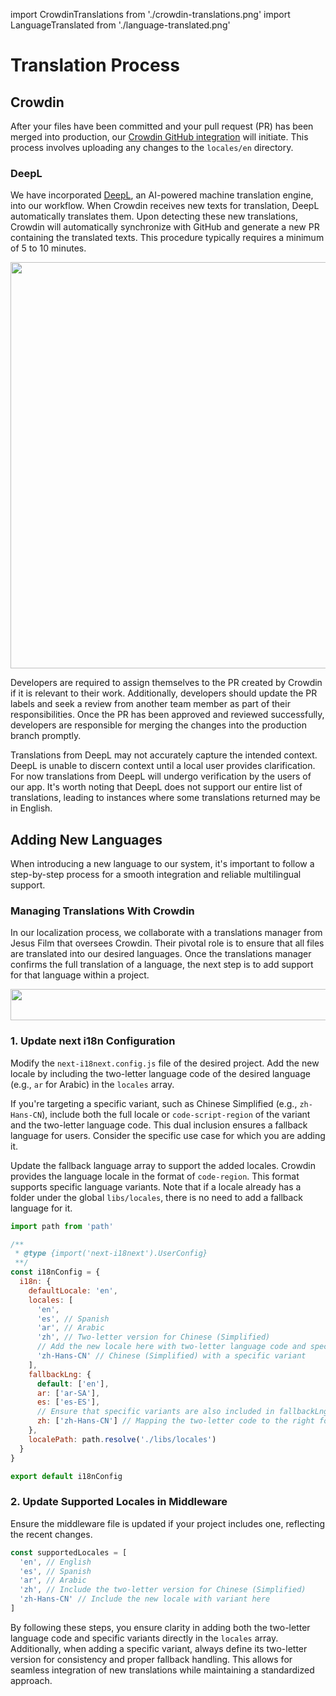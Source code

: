 import CrowdinTranslations from './crowdin-translations.png'
import LanguageTranslated from './language-translated.png'

# Translation Process

## Crowdin

After your files have been committed and your pull request (PR) has been merged into production, our [Crowdin GitHub integration](https://support.crowdin.com/github-integration/) will initiate. This process involves uploading any changes to the `locales/en` directory.

### DeepL

We have incorporated [DeepL](https://www.deepl.com/en/translator), an AI-powered machine translation engine, into our workflow. When Crowdin receives new texts for translation, DeepL automatically translates them. Upon detecting these new translations, Crowdin will automatically synchronize with GitHub and generate a new PR containing the translated texts. This procedure typically requires a minimum of 5 to 10 minutes.

<img src={CrowdinTranslations} height="650" width="900"/>

Developers are required to assign themselves to the PR created by Crowdin if it is relevant to their work. Additionally, developers should update the PR labels and seek a review from another team member as part of their responsibilities. Once the PR has been approved and reviewed successfully, developers are responsible for merging the changes into the production branch promptly.

Translations from DeepL may not accurately capture the intended context. DeepL is unable to discern context until a local user provides clarification. For now translations from DeepL will undergo verification by the users of our app. It's worth noting that DeepL does not support our entire list of translations, leading to instances where some translations returned may be in English.

## Adding New Languages

When introducing a new language to our system, it's important to follow a step-by-step process for a smooth integration and reliable multilingual support.

### Managing Translations With Crowdin

In our localization process, we collaborate with a translations manager from Jesus Film that oversees Crowdin. Their pivotal role is to ensure that all files are translated into our desired languages. Once the translations manager confirms the full translation of a language, the next step is to add support for that language within a project.

<img src={LanguageTranslated} height="50" width="900"/>

### 1. Update next i18n Configuration

Modify the `next-i18next.config.js` file of the desired project. Add the new locale by including the two-letter language code of the desired language (e.g., `ar` for Arabic) in the `locales` array.

If you're targeting a specific variant, such as Chinese Simplified (e.g., `zh-Hans-CN`), include both the full locale or `code-script-region` of the variant and the two-letter language code. This dual inclusion ensures a fallback language for users. Consider the specific use case for which you are adding it.

Update the fallback language array to support the added locales. Crowdin provides the language locale in the format of `code-region`. This format supports specific language variants. Note that if a locale already has a folder under the global `libs/locales`, there is no need to add a fallback language for it.

```jsx
import path from 'path'

/**
 * @type {import('next-i18next').UserConfig}
 **/
const i18nConfig = {
  i18n: {
    defaultLocale: 'en',
    locales: [
      'en',
      'es', // Spanish
      'ar', // Arabic
      'zh', // Two-letter version for Chinese (Simplified)
      // Add the new locale here with two-letter language code and specific variants when needed
      'zh-Hans-CN' // Chinese (Simplified) with a specific variant
    ],
    fallbackLng: {
      default: ['en'],
      ar: ['ar-SA'],
      es: ['es-ES'],
      // Ensure that specific variants are also included in fallbackLng
      zh: ['zh-Hans-CN'] // Mapping the two-letter code to the right folder
    },
    localePath: path.resolve('./libs/locales')
  }
}

export default i18nConfig
```

### 2. Update Supported Locales in Middleware

Ensure the middleware file is updated if your project includes one, reflecting the recent changes.

```jsx
const supportedLocales = [
  'en', // English
  'es', // Spanish
  'ar', // Arabic
  'zh', // Include the two-letter version for Chinese (Simplified)
  'zh-Hans-CN' // Include the new locale with variant here
]
```

By following these steps, you ensure clarity in adding both the two-letter language code and specific variants directly in the `locales` array. Additionally, when adding a specific variant, always define its two-letter version for consistency and proper fallback handling. This allows for seamless integration of new translations while maintaining a standardized approach.
